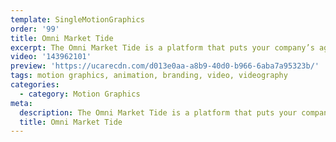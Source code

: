 ```yaml
---
template: SingleMotionGraphics
order: '99'
title: Omni Market Tide
excerpt: The Omni Market Tide is a platform that puts your company’s agenda in the palm of your hand. This motion graphic styled video demonstrates the benefits of Omni Market Tide Mobile Voting App.
video: '143962101'
preview: 'https://ucarecdn.com/d013e0aa-a8b9-40d0-b966-6aba7a95323b/'
tags: motion graphics, animation, branding, video, videography
categories:
  - category: Motion Graphics
meta:
  description: The Omni Market Tide is a platform that puts your company’s agenda in the palm of your hand. This motion graphic styled video demonstrates the benefits of Omni Market Tide Mobile Voting App.
  title: Omni Market Tide
---
```

